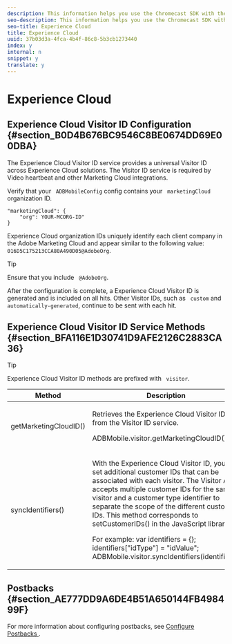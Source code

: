 ```yaml
---
description: This information helps you use the Chromecast SDK with the Adobe Experience Cloud.
seo-description: This information helps you use the Chromecast SDK with the Adobe Experience Cloud.
seo-title: Experience Cloud
title: Experience Cloud
uuid: 37b03d3a-4fca-4b4f-86c8-5b3cb1273440
index: y
internal: n
snippet: y
translate: y
---
```


# Experience Cloud


## Experience Cloud Visitor ID Configuration {#section_B0D4B676BC9546C8BE0674DD69E00DBA}

The Experience Cloud Visitor ID service provides a universal Visitor ID across Experience Cloud solutions. The Visitor ID service is required by Video heartbeat and other Marketing Cloud integrations. 

Verify that your ` ADBMobileConfig` config contains your ` marketingCloud` organization ID. 
```
"marketingCloud": { 
    "org": YOUR-MCORG-ID" 
}
```


Experience Cloud organization IDs uniquely identify each client company in the Adobe Marketing Cloud and appear similar to the following value: ` 016D5C175213CCA80A490D05@AdobeOrg`. 

>[!TIP]
>
>Ensure that you include ` @AdobeOrg`. 

After the configuration is complete, a Experience Cloud Visitor ID is generated and is included on all hits. Other Visitor IDs, such as ` custom` and ` automatically-generated`, continue to be sent with each hit. 

## Experience Cloud Visitor ID Service Methods {#section_BFA116E1D30741D9AFE2126C2883CA36}


>[!TIP]
>
>Experience Cloud Visitor ID methods are prefixed with ` visitor`. 



<table id="table_5DE8BEEA051542B58B7060E26183E61F"> 
 <thead> 
  <tr> 
   <th colname="col1" class="entry"> Method </th> 
   <th colname="col2" class="entry"> Description </th> 
  </tr> 
 </thead>
 <tbody> 
  <tr> 
   <td colname="col1"> <span class="codeph"> getMarketingCloudID() </span> </td> 
   <td colname="col2"> <p>Retrieves the Experience Cloud Visitor ID from the Visitor ID service. </p> <p> 
     <codeblock>
       ADBMobile.visitor.getMarketingCloudID(); 
     </codeblock> </p> </td> 
  </tr> 
  <tr> 
   <td colname="col1"> <span class="codeph"> syncIdentifiers() </span> </td> 
   <td colname="col2"> <p>With the Experience Cloud Visitor ID, you can set additional customer IDs that can be associated with each visitor. The Visitor API accepts multiple customer IDs for the same visitor and a customer type identifier to separate the scope of the different customer IDs. This method corresponds to <span class="codeph"> setCustomerIDs() </span> in the JavaScript library. </p> <p>For example: 
     <codeblock>
       var&nbsp;identifiers&nbsp;=&nbsp;{}; 
      identifiers["idType"]&nbsp;=&nbsp;"idValue"; 
      ADBMobile.visitor.syncIdentifiers(identifiers); 
     </codeblock> </p> </td> 
  </tr> 
 </tbody> 
</table>


## Postbacks {#section_AE777DD9A6DE4B51A650144FB498499F}

For more information about configuring postbacks, see [ Configure Postbacks ](https://marketing.adobe.com/resources/help/en_US/mobile/signals_.html). 

